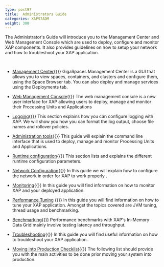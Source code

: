```yaml
---
type: post97
title:  Administrators Guide
categories: XAP97ADM
weight: 300
---
```



The Administrator's Guide will introduce you to the Management Center and Web Management Console which are used to deploy, configure and monitor XAP components. It also provides guidelines on how to setup your network and how to troubleshoot your XAP application.

 <br>

- [Management Center](./gigaspaces-management-center.html){{<wbr>}}
GigaSpaces Management Center is a GUI that allows you to view spaces, containers, and clusters and configure them, using the Space Browser tab. You can also deploy and manage services using the Deployments tab.

- [Web Management Console](./web-management-console.html){{<wbr>}}
The web management console is a new user interface for XAP allowing users to deploy, manage and monitor their Processing Units and Applications

- [Logging](./logging-overview.html){{<wbr>}}
This section explains how you can configure logging with XAP. We will show you how you can format the log output, choose file names and rollover policies.

- [Administration tools](./administration-tools.html){{<wbr>}}
This guide will explain the command line interface that is used to deploy, manage and monitor Processing Units and Applications.

- [Runtime configuration](./runtime-configuration.html){{<wbr>}}
This section lists and explains the different runtime configuration parameters.

- [Network Configuration](./network.html){{<wbr>}}
In this guide we will explain how to configure the network in order for XAP to work properly .

- [Monitoring](./monitoring.html){{<wbr>}}
In this guide you will find information on how to monitor XAP and your deployed application.

- [Performance Tuning](./tuning.html) {{<wbr>}}
In this guide you will find information on how to tune your XAP application. Amongst the topics covered are JVM tuning, thread usage and benchmarking.

- [Benchmarking](./benchmarking.html){{<wbr>}}
Performance benchmarks with XAP's In-Memory Data Grid mainly involve testing latency and throughput.

- [Troubleshooting](./troubleshooting.html){{<wbr>}}
In this guide you will find useful information on how to troubleshoot your XAP application.

- [Moving into Production Checklist](./moving-into-production-checklist.html){{<wbr>}}
The following list should provide you with the main activities to be done prior moving your system into production.






